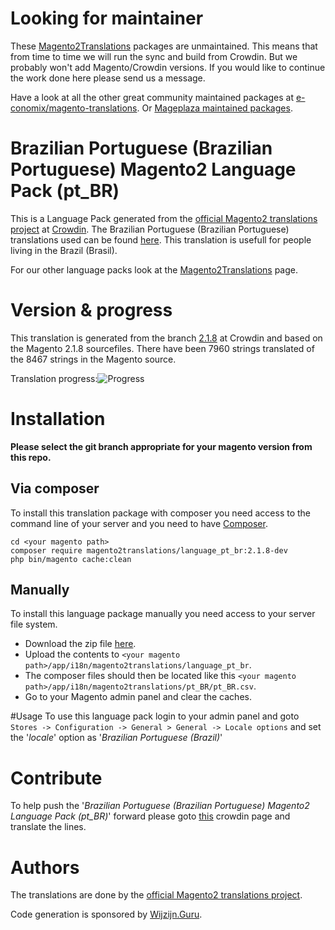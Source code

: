 # Looking for maintainer
These [Magento2Translations](http://magento2translations.github.io/) packages are unmaintained. This means that from time to time we will run the sync and build from Crowdin. But we probably won't add Magento/Crowdin versions. If you would like to continue the work done here please send us a message.

Have a look at all the other great community maintained packages at [e-conomix/magento-translations](https://github.com/e-conomix/magento-translations).
Or [Mageplaza maintained packages](https://github.com/mageplaza?q=language).

# Brazilian Portuguese (Brazilian Portuguese) Magento2 Language Pack (pt_BR)
This is a Language Pack generated from the [official Magento2 translations project](https://crowdin.com/project/magento-2) at [Crowdin](https://crowdin.com).
The Brazilian Portuguese (Brazilian Portuguese) translations used can be found [here](https://crowdin.com/project/magento-2/pt-br).
This translation is usefull for people living in the Brazil (Brasil).

For our other language packs look at the [Magento2Translations](http://magento2translations.github.io/) page.

# Version & progress
This translation is generated from the branch [2.1.8](https://crowdin.com/project/magento-2/pt-br#/2.1.8) at Crowdin and based on the Magento 2.1.8 sourcefiles.
There have been  7960 strings translated of the 8467 strings in the Magento source.

Translation progress:![Progress](http://progressed.io/bar/94)

# Installation
**Please select the git branch appropriate for your magento version from this repo.**
## Via composer
To install this translation package with composer you need access to the command line of your server and you need to have [Composer](https://getcomposer.org).
```
cd <your magento path>
composer require magento2translations/language_pt_br:2.1.8-dev
php bin/magento cache:clean
```
## Manually
To install this language package manually you need access to your server file system.
* Download the zip file [here](https://github.com/Magento2Translations/language_pt_br/archive/2.1.8.zip).
* Upload the contents to `<your magento path>/app/i18n/magento2translations/language_pt_br`.
* The composer files should then be located like this `<your magento path>/app/i18n/magento2translations/pt_BR/pt_BR.csv`.
* Go to your Magento admin panel and clear the caches.

#Usage
To use this language pack login to your admin panel and goto `Stores -> Configuration -> General > General -> Locale options` and set the '*locale*' option as '*Brazilian Portuguese (Brazil)*'

# Contribute
To help push the '*Brazilian Portuguese (Brazilian Portuguese) Magento2 Language Pack (pt_BR)*' forward please goto [this](https://crowdin.com/project/magento-2/pt-br) crowdin page and translate the lines.

# Authors
The translations are done by the [official Magento2 translations project](https://crowdin.com/project/magento-2).

Code generation is sponsored by [Wijzijn.Guru](http://www.wijzijn.guru/).